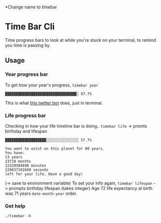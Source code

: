 \*Change name to timebar

# Time Bar Cli

Time progress bars to look at while you're stuck on your terminal, to remind you time is passing by.

## Usage

### Year progress bar

To get how your year's progress,
`timebar year`

```
▓▓▓▓▓▓▓▓▓▓▓▓▓▓▓▓▓▓▓▓▓▓▓▓▓▓▓▓▓▓▓▓▓░ 97.7%
```

This is what [this twitter bot](https://twitter.com/year_progress) does, just in terminal.

### Life progress bar

Checking in how your life timeline bar is doing..
`timebar life` -> promts birthday and lifespan

```
▓▓▓▓▓▓▓▓▓▓▓▓▓▓▓▓▓▓▓░░░░░░░░░░░░░░░ 57.7%

You want to exist on this planet for 80 years.
You have:
13 years
23718 months
12329384698 minutes
129837192849 seconds
left for your life. Have a good day!
```

(-> save to environment variable)
To set your info again,
`timebar lifespan` -> prompts birthday lifespan (takes integer) Age 72
life expectancy at birth was 71 years
`date-month-year` order.

### Get help

`./timebar -h`
